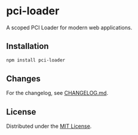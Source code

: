 # pci-loader

A scoped PCI Loader for modern web applications.

## <a name='installation'></a>Installation

```sh
npm install pci-loader
```

## Changes

For the changelog, see [CHANGELOG.md](CHANGELOG.md).

## License

Distributed under the [MIT License](./LICENSE).
